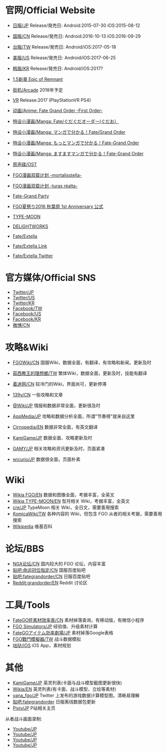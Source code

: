 # 官网/Official Website
- [日服/JP](http://www.fate-go.jp) Release/発売日: Android:2015-07-30 iOS:2015-08-12
- [国服/CN](http://fgo.biligame.com) Release/発売日: Android:2016-10-13 iOS:2016-09-29
- [台服/TW](https://fate-go.com.tw) Release/発売日: Android/iOS:2017-05-18
- [美服/US](http://fate-go.us) Release/発売日: Android/iOS:2017-06-25
- [韩服/KR](http://fgo.netmarble.com/) Release/発売日: Android/iOS:2017?

- [1.5新章 Epic of Remnant](http://www.fate-go.jp/eor/)
- [街机/Arcade](http://arcade.fate-go.jp/) 2018年予定
- [VR](http://vr.fate-go.jp/) Release:2017 (PlayStationVR PS4)
- [动画/Anime: Fate Grand Order -First Order-](http://anime.fate-go.jp/)


- [特设小漫画/Manga: Fate/ぐだぐだオーダー(ぐだお）](http://www.fate-go.jp/gudao/)
- [特设小漫画/Manga: マンガで分かる！Fate/Grand Order](http://www.fate-go.jp/manga_fgo/)
- [特设小漫画/Manga: もっとマンガで分かる！Fate-Grand Order](http://www.fate-go.jp/manga_fgo2/)
- [特设小漫画/Manga: ますますマンガで分かる！Fate-Grand Order](http://www.fate-go.jp/manga_fgo3/)
- [原声碟/OST](http://www.fate-go.jp/ost/)

- [FGO漫画双载计划 -mortalisstella-](http://www.ichijinsha.co.jp/special/fgo/)
- [FGO漫画双载计划 -turas réalta-](http://www.shonenmagazine.com/special/fgocomic/)
- [Fate-Grand Party](http://www.aniplex.co.jp/fate-gp/)
- [FGO夏祭り2016 秋葉原 1st Anniversary 公式](http://www.fate-go.jp/1st/)

- [TYPE-MOON](http://typemoon.com)
- [DELiGHTWORKS](http://delightworks.co.jp)

- [Fate/Extella](http://www.fateextella.com/)
- [Fate/Extella Link](http://fate-extella-link.jp/)
- [Fate/Extella Twitter](https://twitter.com/fateextella)


# 官方媒体/Official SNS
- [Twitter/JP](https://twitter.com/fgoproject)
- [Twitter/US](https://twitter.com/FateGO_USA)
- [Twitter/KR](https://twitter.com/FateGO_KR)
- [Facebook/TW](https://www.facebook.com/FateGO.TW/)
- [Facebook/US](https://www.facebook.com/FateGO.USA)
- [Facebook/KR](https://www.facebook.com/FateGO.KR)
- [微博/CN](http://weibo.com/fateGO)


# 攻略&Wiki
- [FGOWiki/CN](http://fgowiki.com/) 国服Wiki，数据全面，有翻译，有攻略和新闻，更新及时
- [茹西教王的理想鄉/TW](http://kazemai.github.io/fgo-vz/) 繁体Wiki，数据全面，更新及时，技能有翻译
- [着迷网/CN](http://wiki.joyme.com/fate/Fate_Grand_Order_WIKI) 较冷门的Wiki，界面尚可，更新停滞
- [139y/CN](http://www.139y.com/gl/fgo/) 一些攻略和文章

- [@Wiki/JP](https://www9.atwiki.jp/f_go/) 情报和数据非常全面，更新很及时
- [AppMedia/JP](http://appmedia.jp/fategrandorder) 攻略和数据分析全面，所谓"节奏榜"就来自这里
- [Cirnopedia/EN](http://fate-go.cirnopedia.org/) 数据非常全面，有英文翻译
- [KamiGame/JP](https://kamigame.jp/fgo/) 数据全面、攻略更新及时
- [GAMY/JP](https://gamy.jp/fate-go) 相关攻略和资讯更新及时，页面紧凑
- [wicurio/JP](http://grand_order.wicurio.com/) 数据很全面，页面朴素

# Wiki
- [Wikia FGO/EN](http://fategrandorder.wikia.com/wiki/Fate/Grand_Order_Wikia) 数据和图像全面，考据丰富，全英文
- [Wikia TYPE-MOON/EN](http://typemoon.wikia.com/wiki/TYPE-MOON_Wiki) 型月相关 Wiki，考据丰富，全英文
- [cre/JP](https://typemoon.wiki.cre.jp/wiki/) TypeMoon 相关 Wiki，全日文，需要善用搜索
- [KomicaWiki/TW](https://wiki.komica.org/) 各种内容的 Wiki，但包含 FGO 从者的相关考据，需要善用搜索
- [Wikipedia](https://ja.wikipedia.org/wiki/Fate/Grand_Order) 维基百科

# 论坛/BBS
- [NGA论坛/CN](https://bbs.nga.cn/thread.php?fid=540) 国内较大的 FGO 论坛，内容丰富
- [贴吧:命运冠位指定/CN](https://tieba.baidu.com/f?kw=%E5%91%BD%E8%BF%90%E5%86%A0%E4%BD%8D%E6%8C%87%E5%AE%9A) 国服百度贴吧
- [贴吧:fategrandorder/CN](https://tieba.baidu.com/f?kw=fategrandorder) 日服百度贴吧
- [Reddit:grandorder/EN](https://www.reddit.com/r/grandorder/) Reddit 讨论区

# 工具/Tools
- [FateGO肝素材效率表/CN](https://fatego.online/) 素材掉落查询，有移动版，有微信小程序
- [FGO Simulators/JP](http://fgosimulator.webcrow.jp/) 经验值、升级素材计算
- [FateGOアイテム効率劇場/JP](https://docs.google.com/spreadsheets/d/1TrfSDteVZnjUPz68rKzuZWZdZZBLqw03FlvEToOvqH0/htmlview?sle=true#) 素材掉落Google表格
- [FGO戰鬥模擬器/TW](https://mrbigmouth.github.io/fgo-simulator/) 战斗数据模拟
- [咕哒/iOS](https://itunes.apple.com/cn/app/guda/id1229055088?ls=1&mt=8) iOS App，素材规划

# 其他
- [KamiGame/JP](https://kamigame.jp/fgo/%E6%94%BB%E7%95%A5%E3%83%87%E3%83%BC%E3%82%BF%E3%83%99%E3%83%BC%E3%82%B9/%E3%82%B5%E3%83%BC%E3%83%B4%E3%82%A1%E3%83%B3%E3%83%88%E4%B8%80%E8%A6%A7/%E9%9C%8A%E5%9F%BA/) 英灵列表(卡面与战斗模型截图更新很快)
- [Wikia/EN](http://typemoon.wikia.com/wiki/Fate/Grand_Order) 英灵列表(有卡面、战斗模型、立绘等素材)
- [yana_fgo/JP](https://twitter.com/yana_fgo) Twitter 上发布的游戏数据计算模型图，清晰易理解
- [贴吧:fategrandorder](https://tieba.baidu.com/p/4581527999) 日服离线数据包更新
- [Pixiv/JP](https://dic.pixiv.net/a/Fate%2FGrandOrder) P站相关主页

从者战斗画面录制:

- [Youtube/JP](https://www.youtube.com/channel/UCki0DK-98GNiQLbM3r5gRuQ/videos) 
- [Youtube/JP](https://www.youtube.com/channel/UCCv7K4mOnrossp6lHcZYLeA/videos)
- [Youtube/JP](https://www.youtube.com/channel/UCTTtobI0Us5aRHW5xvqbprQ/videos)
- [Youtube/JP](https://www.youtube.com/channel/UCJMq1O4oxqSip88fBQ8AwTg/videos)

